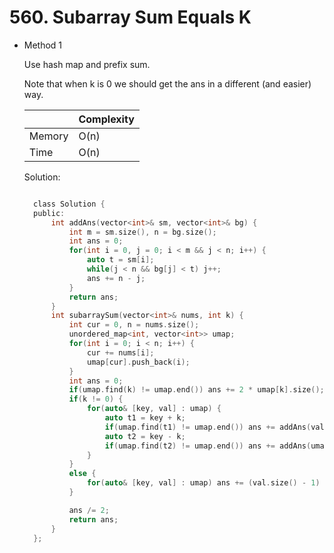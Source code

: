# 560. Subarray Sum Equals K

- Method 1

  Use hash map and prefix sum.

  Note that when k is 0 we should get the ans in a different (and easier) way.

  |        | Complexity |
  | ------ | ---------- |
  | Memory | O(n)       |
  | Time   | O(n)       |

  Solution:

  ```h

    class Solution {
    public:
        int addAns(vector<int>& sm, vector<int>& bg) {
            int m = sm.size(), n = bg.size();
            int ans = 0;
            for(int i = 0, j = 0; i < m && j < n; i++) {
                auto t = sm[i];
                while(j < n && bg[j] < t) j++;
                ans += n - j;
            }
            return ans;
        }
        int subarraySum(vector<int>& nums, int k) {
            int cur = 0, n = nums.size();
            unordered_map<int, vector<int>> umap;
            for(int i = 0; i < n; i++) {
                cur += nums[i];
                umap[cur].push_back(i);
            }
            int ans = 0;
            if(umap.find(k) != umap.end()) ans += 2 * umap[k].size();
            if(k != 0) {
                for(auto& [key, val] : umap) {
                    auto t1 = key + k;
                    if(umap.find(t1) != umap.end()) ans += addAns(val, umap[t1]);
                    auto t2 = key - k;
                    if(umap.find(t2) != umap.end()) ans += addAns(umap[t2], val);
                }
            }
            else {
                for(auto& [key, val] : umap) ans += (val.size() - 1) * val.size();
            }

            ans /= 2;
            return ans;
        }
    };

  ```

<!-- - Method 2

    This is another method.

    | |   Complexity  |
    | ----------- | ----------- |
    |  Memory     | O(n) |
    |      Time       |  O(n) |


    Solution:

    ``` h



    ```

- Additional Knowledge:

    Here are some additional knowledge.



<br> -->
